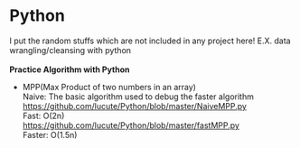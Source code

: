 # Python
I put the random stuffs which are not included in any project here! E.X. data wrangling/cleansing with python<br>
<br>
**Practice Algorithm with Python** <br>
- MPP(Max Product of two numbers in an array) <br>
Naive: The basic algorithm used to debug the faster algorithm <br>
https://github.com/lucute/Python/blob/master/NaiveMPP.py <br>
Fast: O(2n)<br>
https://github.com/lucute/Python/blob/master/fastMPP.py <br>
Faster: O(1.5n)<br>

